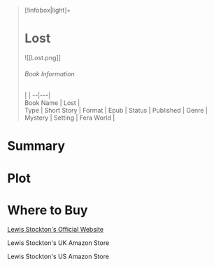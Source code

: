 > [!infobox|light]+  
> # Lost    
> ![[Lost.png]]  
> ###### Book Information
>  |   |
> --|---|  
> Book Name | Lost |  
> Type | Short Story |
> Format | Epub | 
> Status | Published | 
> Genre | Mystery | 
> Setting | Fera World | 

# Summary

# Plot

# Where to Buy

[Lewis Stockton's Official Website](https://www.lewisstockton.com/store)

Lewis Stockton's UK Amazon Store

Lewis Stockton's US Amazon Store